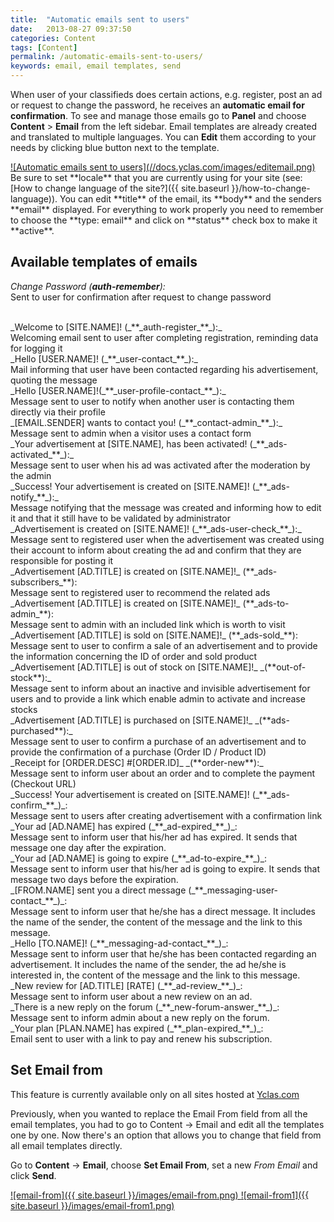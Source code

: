 ```yaml
---
title:  "Automatic emails sent to users"
date:   2013-08-27 09:37:50
categories: Content
tags: [Content]
permalink: /automatic-emails-sent-to-users/
keywords: email, email templates, send
---
```

When user of your classifieds does certain actions, e.g. register, post an ad or request to change the password, he receives an **automatic email for confirmation**. To see and manage those emails go to **Panel** and choose **Content** > **Email** from the left sidebar. Email templates are already created and translated to multiple languages. You can **Edit** them according to your needs by clicking blue button next to the template.

<a href="{{ site.baseurl }}/images/editemail.png" class="thumbnail gallery-item" data-gallery>
![Automatic emails sent to users](//docs.yclas.com/images/editemail.png)
</a>

<br>
Be sure to set **locale** that you are currently using for your site (see: [How to change language of the site?]({{ site.baseurl }}/how-to-change-language)). You can edit **title** of the email, its **body** and the senders **email** displayed. For everything to work properly you need to remember to choose the **type: email** and click on **status** check box to make it **active**.

## Available templates of emails

_Change Password (_**_auth-remember_**_):_ <br>
Sent to user for confirmation after request to change password 

<br>
_Welcome to [SITE.NAME]! (_**_auth-register_**_):_ <br>
Welcoming email sent to user after completing registration, reminding data for logging it 

<br> 
_Hello [USER.NAME]! (_**_user-contact_**_):_ <br>
Mail informing that user have been contacted regarding his advertisement, quoting the message 

<br>
_Hello [USER.NAME]!(_**_user-profile-contact_**_):_ <br>
Message sent to user to notify when another user is contacting them directly via their profile 

<br>
_[EMAIL.SENDER] wants to contact you! (_**_contact-admin_**_):_ <br>
Message sent to admin when a visitor uses a contact form 

<br>
_Your advertisement at [SITE.NAME], has been activated! (_**_ads-activated_**_):_ <br>
Message sent to user when his ad was activated after the moderation by the admin 

<br>
_Success! Your advertisement is created on [SITE.NAME]! (_**_ads-notify_**_):_ <br>
Message notifying that the message was created and informing how to edit it and that it still have to be validated by administrator 

<br>
_Advertisement is created on [SITE.NAME]! (_**_ads-user-check_**_):_ <br>
Message sent to registered user when the advertisement was created using their account to inform about creating the ad and confirm that they are responsible for posting it 

<br>
_Advertisement [AD.TITLE] is created on [SITE.NAME]!_ (**_ads-subscribers_**): <br>
Message sent to registered user to recommend the related ads 

<br>
_Advertisement [AD.TITLE] is created on [SITE.NAME]!_ (**_ads-to-admin_**): <br>
Message sent to admin with an included link which is worth to visit 

<br>
_Advertisement [AD.TITLE] is sold on [SITE.NAME]!_ (**_ads-sold_**): <br>
Message sent to user to confirm a sale of an advertisement and to provide the information concerning the ID of order and sold product 

<br>
_Advertisement [AD.TITLE] is out of stock on [SITE.NAME]!_ _(**out-of-stock**):_ <br>
Message sent to inform about an inactive and invisible advertisement for users and to provide a link which enable admin to activate and increase stocks 

<br>
_Advertisement [AD.TITLE] is purchased on [SITE.NAME]!_ _(**ads-purchased**):_ <br>
Message sent to user to confirm a purchase of an advertisement and to provide the confirmation of a purchase (Order ID / Product ID) 

<br>
_Receipt for [ORDER.DESC] #[ORDER.ID]_ _(**order-new**):_ <br>
Message sent to inform user about an order and to complete the payment (Checkout URL) 

<br>
_Success! Your advertisement is created on [SITE.NAME]! (_**_ads-confirm_**_)_: <br>
Message sent to users after creating advertisement with a confirmation link

<br>
_Your ad [AD.NAME] has expired (_**_ad-expired_**_)_: <br>
Message sent to inform user that his/her ad has expired. It sends that message one day after the expiration.

<br>
_Your ad [AD.NAME] is going to expire (_**_ad-to-expire_**_)_: <br>
Message sent to inform user that his/her ad is going to expire. It sends that message two days before the expiration.

<br>
_[FROM.NAME] sent you a direct message (_**_messaging-user-contact_**_)_: <br>
Message sent to inform user that he/she has a direct message. It includes the name of the sender, the content of the message and the link to this message.

<br>
_Hello [TO.NAME]! (_**_messaging-ad-contact_**_)_: <br>
Message sent to inform user that he/she has been contacted regarding an advertisement. It includes the name of the sender, the ad he/she is interested in, the content of the message and the link to this message.

<br>
_New review for [AD.TITLE] [RATE] (_**_ad-review_**_)_: <br>
Message sent to inform user about a new review on an ad.

<br>
_There is a new reply on the forum (_**_new-forum-answer_**_)_: <br>
Message sent to inform admin about a new reply on the forum.

<br>
_Your plan [PLAN.NAME] has expired (_**_plan-expired_**_)_: <br>
Email sent to user with a link to pay and renew his subscription.


## Set Email from

<div class="alert alert-warning">
<strong><i class="glyphicon glyphicon-warning-sign"></i> </strong> This feature is currently available only on all sites hosted at <a href="https://yclas.com/">Yclas.com</a> 
</div>

Previously, when you wanted to replace the Email From field from all the email templates, you had to go to Content -> Email and edit all the templates one by one. Now there's an option that allows you to change that field from all email templates directly.

Go to **Content** -> **Email**, choose **Set Email From**, set a new _From Email_ and click **Send**. 

<a href="{{ site.baseurl }}/images/email-from.png" class="thumbnail gallery-item" data-gallery>
![email-from]({{ site.baseurl }}/images/email-from.png)
</a>

<a href="{{ site.baseurl }}/images/email-from1.png" class="thumbnail gallery-item" data-gallery>
![email-from1]({{ site.baseurl }}/images/email-from1.png)
</a>


